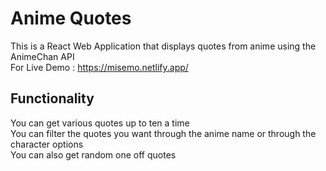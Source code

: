 # Anime Quotes

This is a React Web Application that displays quotes from anime using the AnimeChan API\
For Live Demo : https://misemo.netlify.app/

## Functionality

You can get various quotes up to ten a time\
You can filter the quotes you want through the anime name or through the character options\
You can also get random one off quotes


